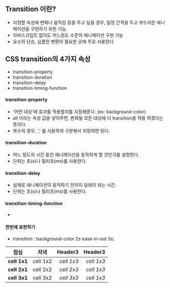 ## Transition 이란?

- 지정할 속성에 변화나 움직임 등을 주고 싶을 경우, 일정 간격을 두고 부드러운 애니메이션을 구현하기 위한 기능.
- 자바스크립트 없이도 어느정도 수준의 애니메이션 구현 가능
- 요소의 단순, 심플한 변환이 필요한 곳에 주로 사용한다.

## CSS transition의 4가지 속성
- transition-property
- transition-duration
- transition-delay
- transition-timing-function


#### transition-property
- '어떤 대상'에 효과를 적용할지를 지정해준다. (ex: background-color)
- all 이라는 속성 값을 넣어주면, 변화될 모든 대상에 다 transition을 적용 하겠다는 뜻이다.
- 복수의 경우, ',' 를 사용하여 구분해서 지정하면 된다.

#### transition-duration
- 어느 정도의 시간 동안 애니메이션을 동작하게 할 것인가를 설정한다.
- 단위는 초(s)나 밀리초(ms)를 사용한다.

#### transition-delay
- 실제로 애니메이션이 동작하기 전까지 딜레이 되는 시간.
- 단위는 초(s)나 밀리초(ms)를 사용한다.

#### transition-timing-function
- 


#### 한번에 표현하기
- transition : background-color 2s ease-in-out 3s;




|<center>점심</center>|<center>저녁</center>|<center>Header3</center>|<center>Header3</center>|
|:--------|:--------:|--------:|--------:|
|**cell 1x1**|<center>cell 1x2 </center>|*cell 1x3*|*cell 1x3*|
|**cell 2x1**|<center>cell 2x2 </center>|*cell 2x3*|*cell 1x3*|
|**cell 3x1**|<center>cell 3x2 </center>|*cell 3x3*|*cell 1x3*|
